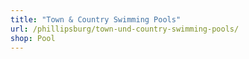 ```yaml
---
title: "Town & Country Swimming Pools"
url: /phillipsburg/town-und-country-swimming-pools/
shop: Pool
---
```

